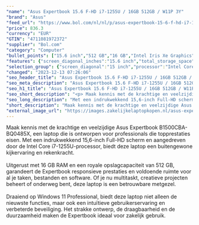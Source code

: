 ```yaml
---
"name": "Asus Expertbook 15.6 F-HD i7-1255U / 16GB 512GB / W11P 3Y"
"brand": "Asus"
"feed_url": "https://www.bol.com/nl/nl/p/asus-expertbook-15-6-f-hd-i7-1255u-16gb-512gb-w11p-3y/9300000138354136"
"price": 836.3
"currency": "EUR"
"GTIN": "4711081972372"
"supplier": "Bol.com"
"category": "Computer"
"bullet_points": ["15.6 inch","512 GB","16 GB","Intel Iris Xe Graphics"]
"features": {"screen_diagonal_inches":"15.6 inch","total_storage_space":"512 GB","memory_size":"16 GB","graphics_card":"Intel Iris Xe Graphics"}
"selection_group": {"screen_diagonal":"15 inch","processor":"Intel Core i7","changed_price_past_3_days":false,"product_family":"Expertbook"}
"changed": "2023-12-13 07:26:06"
"seo_header_title": "Asus Expertbook 15.6 F-HD i7-1255U / 16GB 512GB / W11P 3Y"
"seo_meta_description": "Asus Expertbook 15.6 F-HD i7-1255U / 16GB 512GB / W11P 3Y"
"seo_h1_title": "Asus Expertbook 15.6 F-HD i7-1255U / 16GB 512GB / W11P 3Y"
"seo_short_description": "<p> Maak kennis met de krachtige en veelzijdige Asus Expertbook B1500CBA-BQ0485X, een laptop die is ontworpen voor professionals die topprestaties eisen."
"seo_long_description": "Met een indrukwekkend 15,6-inch Full-HD scherm en aangedreven door de Intel Core i7-1255U-processor, biedt deze laptop een buitengewone kijkervaring en rekenkracht. <br /><br />Uitgerust met 16 GB RAM en een royale opslagcapaciteit van 512 GB, garandeert de Expertbook responsieve prestaties en voldoende ruimte voor al je taken, bestanden en software. Of je nu multitaskt, creatieve projecten beheert of onderweg bent, deze laptop is een betrouwbare metgezel. <br /><br />Draaiend op Windows 11 Professional, biedt deze laptop niet alleen de nieuwste functies, maar ook een intuïtieve gebruikerservaring en verbeterde beveiliging. Het strakke ontwerp, de draagbaarheid en de duurzaamheid maken de Expertbook ideaal voor zakelijk gebruik. </p>"
"short_description": "Maak kennis met de krachtige en veelzijdige Asus Expertbook B1500CBA-BQ0485X, een laptop die is ontworpen voor professionals die topprestaties eisen. Met een indrukwekkend 15,6-inch Full-HD scherm en aangedreven door de Intel Core i7-1255U-processor, biedt deze laptop een buitengewone kijkervaring en rekenkracht. Uitgerust met 16 GB RAM en een royale opslagcapaciteit van 512 GB, garandeert de Expertbook responsieve prestaties en voldoende ruimte voor al je taken, bestanden en software. Of je nu multitaskt, creatieve projecten beheert of onderweg bent, deze laptop is een betrouwbare metgezel. Draaiend op Windows 11 Professional, biedt deze laptop niet alleen de nieuwste functies, maar ook een intuïtieve gebruikerservaring en verbeterde beveiliging. Het strakke ontwerp, de draagbaarheid en de duurzaamheid maken de Expertbook ideaal voor zakelijk gebruik."
"external_image_url": "https://images.zakelijkelaptopkopen.nl/asus-expertbook-15-6-f-hd-i7-1255u-16gb-512gb-w11p-3y.webp"
---
```


<p> Maak kennis met de krachtige en veelzijdige Asus Expertbook B1500CBA-BQ0485X, een laptop die is ontworpen voor professionals die topprestaties eisen. Met een indrukwekkend 15,6-inch Full-HD scherm en aangedreven door de Intel Core i7-1255U-processor, biedt deze laptop een buitengewone kijkervaring en rekenkracht.<br /><br />Uitgerust met 16 GB RAM en een royale opslagcapaciteit van 512 GB, garandeert de Expertbook responsieve prestaties en voldoende ruimte voor al je taken, bestanden en software. Of je nu multitaskt, creatieve projecten beheert of onderweg bent, deze laptop is een betrouwbare metgezel.<br /><br />Draaiend op Windows 11 Professional, biedt deze laptop niet alleen de nieuwste functies, maar ook een intuïtieve gebruikerservaring en verbeterde beveiliging. Het strakke ontwerp, de draagbaarheid en de duurzaamheid maken de Expertbook ideaal voor zakelijk gebruik. </p>